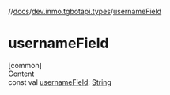 //[docs](../../index.md)/[dev.inmo.tgbotapi.types](index.md)/[usernameField](username-field.md)



# usernameField  
[common]  
Content  
const val [usernameField](username-field.md): [String](https://kotlinlang.org/api/latest/jvm/stdlib/kotlin/-string/index.html)  



